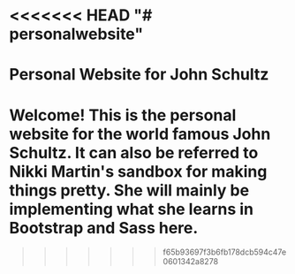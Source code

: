 <<<<<<< HEAD
"# personalwebsite" 
=======
# Personal Website for John Schultz
#
# Welcome! This is the personal website for the world famous John Schultz. It can also be referred to Nikki Martin's sandbox for making things pretty. She will mainly be implementing what she learns in Bootstrap and Sass here.
>>>>>>> f65b93697f3b6fb178dcb594c47e0601342a8278
